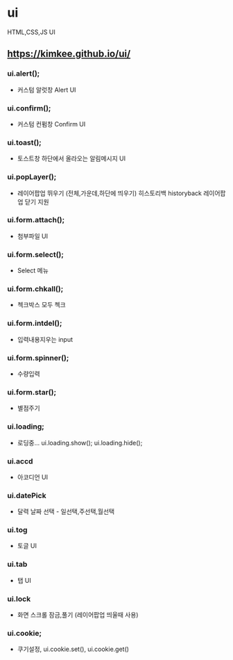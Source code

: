 # ui 
HTML,CSS,JS UI
## https://kimkee.github.io/ui/

### ui.alert();
  * 커스텀 알럿창 Alert UI
### ui.confirm();
  * 커스텀 컨펌창 Confirm UI
### ui.toast();
  * 토스트창 하단에서 올라오는 알림메시지 UI
### ui.popLayer();
  * 레이어팝업 뛰우기 (전체,가운데,하단에 띄우기)  히스토리백 historyback 레이어팝업 닫기 지원
### ui.form.attach();
  * 첨부파일 UI
### ui.form.select();
  * Select 메뉴
### ui.form.chkall();
  * 첵크박스 모두 첵크
### ui.form.intdel();
  * 입력내용지우는 input
### ui.form.spinner();
  * 수량입력
### ui.form.star();
  * 별점주기
### ui.loading;
  * 로딩중...  ui.loading.show(); ui.loading.hide();
### ui.accd
  * 아코디언 UI
### ui.datePick
  * 달력 날짜 선택 - 일선택,주선택,월선택
### ui.tog
  * 토글 UI
### ui.tab
* 탭 UI
### ui.lock
  * 화면 스크롤 잠금,풀기 (레이어팝업 띄울때 사용)
### ui.cookie;
  * 쿠기설정,  ui.cookie.set(), ui.cookie.get()

  
